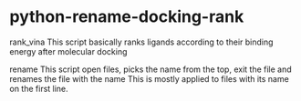 # python-rename-docking-rank

rank_vina 
This script basically ranks ligands according to their binding energy after molecular docking 

rename 
This script open files, picks the name from the top, exit the file and renames the file with the name
This is mostly applied to files with its name on the first line.

